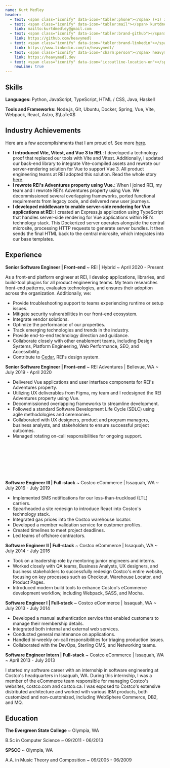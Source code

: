 ```yaml
---
name: Kurt Medley
header:
  - text: <span class="iconify" data-icon="tabler:phone"></span> (+1) 360-561-3145
  - text: <span class="iconify" data-icon="tabler:mail"></span> kurtdmedley@gmail.com
    link: mailto:kurtdmedley@gmail.com
  - text: <span class="iconify" data-icon="tabler:brand-github"></span> HeavyMedl
    link: https://github.com/heavymedl
  - text: <span class="iconify" data-icon="tabler:brand-linkedin"></span> heavymedl
    link: https://www.linkedin.com/in/heavymedl/
  - text: <span class="iconify" data-icon="charm:person"></span> heavymedl.dev
    link: https://heavymedl.dev
  - text: <span class="iconify" data-icon="ic:outline-location-on"></span> Seattle, WA
    newLine: true
---
```


## Skills

**Languages:** Python, JavaScript, TypeScript, HTML / CSS, Java, Haskell

**Tools and Frameworks:** Node.js, Git, Ubuntu, Docker, Spring, Vue, Vite, Webpack, React, Astro, $\LaTeX$

## Industry Achievements

Here are a few accomplishments that I am proud of. See more <a href="https://heavymedl.dev/cv/#industry-achievements" target="_blank">here</a>.

- **I introduced Vite, Vitest, and Vue 3 to REI.**: I developed a technology proof that replaced our tools with Vite and Vitest. Additionally, I updated our back-end library to integrate Vite-compiled assets and rewrote our server-rendering solution for Vue to support Vue 3. All product engineering teams at REI adopted this solution. Read the whole story [here](https://heavymedl.dev/posts/unleashing-the-power-of-vite-and-vitest-at-rei/).
- **I rewrote REI's Adventures property using Vue.**: When I joined REI, my team and I rewrote REI's Adventures property using Vue. We decommissioned several overlapping frameworks, ported functional requirements from legacy code, and delivered new user journeys.
- **I developed middleware to enable server-side rendering for Vue applications at REI**: I created an Express.js application using TypeScript that handles server-side rendering for Vue applications within REI's technology stack. This Dockerized server operates alongside the central microsite, processing HTTP requests to generate server bundles. It then sends the final HTML back to the central microsite, which integrates into our base templates.

## Experience

**Senior Software Engineer | Front-end**
~ REI | Hybrid
~ April 2020 - Present

As a front-end platform engineer at REI, I develop applications, libraries, and build-tool plugins for all product engineering teams. My team researches front-end patterns, evaluates technologies, and ensures their adoption across the organization. Additionally, we:

- Provide troubleshooting support to teams experiencing runtime or setup issues.
- Mitigate security vulnerabilities in our front-end ecosystem.
- Integrate vendor solutions.
- Optimize the performance of our properties.
- Track emerging technologies and trends in the industry.
- Provide end-to-end technology direction and guidance.
- Collaborate closely with other enablement teams, including Design Systems, Platform Engineering, Web Performance, SEO, and Accessibility.
- Contribute to [Cedar](https://cedar.rei.com), REI's design system.

**Senior Software Engineer | Front-end**
~ REI Adventures | Bellevue, WA
~ July 2019 - April 2020

- Delivered Vue applications and user interface components for REI's Adventures property.
- Utilizing UX deliverables from Figma, my team and I redesigned the REI Adventures property using Vue.
- Decommissioned overlapping frameworks to streamline development.
- Followed a standard Software Development Life Cycle (SDLC) using agile methodologies and ceremonies.
- Collaborated with UX designers, product and program managers, business analysts, and stakeholders to ensure successful project outcomes.
- Managed rotating on-call responsibilities for ongoing support.

<br/><br/><br/><br/><br/><br/>

**Software Engineer III | Full-stack**
~ Costco eCommerce | Issaquah, WA
~ July 2016 - July 2019

- Implemented SMS notifications for our less-than-truckload (LTL) carriers.
- Spearheaded a site redesign to introduce React into Costco's technology stack.
- Integrated gas prices into the Costco warehouse locator.
- Developed a member validation service for customer profiles.
- Created timelines to meet project deadlines.
- Led teams of offshore contractors.

**Software Engineer II | Full-stack**
~ Costco eCommerce | Issaquah, WA
~ July 2014 - July 2016

- Took on a leadership role by mentoring junior engineers and interns.
- Worked closely with QA teams, Business Analysts, UX designers, and business stakeholders to successfully redesign Costco's entire website, focusing on key processes such as Checkout, Warehouse Locator, and Product Pages.
- Introduced modern build tools to enhance Costco's eCommerce development workflow, including Webpack, SASS, and Mocha.

**Software Engineer I | Full-stack**
~ Costco eCommerce | Issaquah, WA
~ July 2013 - July 2014

- Developed a manual authentication service that enabled customers to manage their membership details.
- Integrated both internal and external web services.
- Conducted general maintenance on applications.
- Handled bi-weekly on-call responsibilities for triaging production issues.
- Collaborated with the DevOps, Sterling OMS, and Networking teams.

**Software Engineer Intern | Full-stack**
~ Costco eCommerce | Issaquah, WA
~ April 2013 - July 2013

I started my software career with an internship in software engineering at Costco's headquarters in Issaquah, WA. During this internship, I was a member of the eCommerce team responsible for managing Costco's websites, costco.com and costco.ca. I was exposed to Costco's extensive distributed architecture and worked with various IBM products, both customized and non-customized, including WebSphere Commerce, DB2, and MQ.

## Education

**The Evergreen State College**
~ Olympia, WA

B.Sc in Computer Science
~ 09/2011 - 06/2013

**SPSCC**
~ Olympia, WA

A.A. in Music Theory and Composition
~ 09/2005 - 06/2009

<!-- written with ohmycv.app -->
